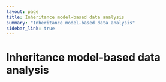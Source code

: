```yaml
---
layout: page
title: Inheritance model-based data analysis
summary: "Inheritance model-based data analysis"
sidebar_link: true
---
```


# Inheritance model-based data analysis